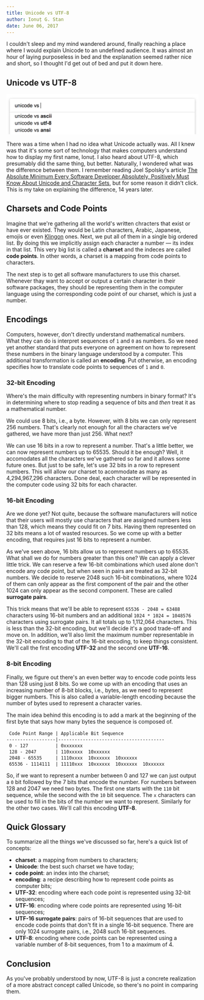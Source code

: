 ```yaml
---
title: Unicode vs UTF-8
author: Ionuț G. Stan
date: June 06, 2017
---
```


I couldn't sleep and my mind wandered around, finally reaching a place where I would explain Unicode to an undefined audience. It was almost an hour of laying purposeless in bed and the explanation seemed rather nice and short, so I thought I'd get out of bed and put it down here.

## Unicode vs UTF-8

<img src="/files/images/unicode-vs-utf-8.png" alt="Google Search auto-suggests unicode vs utf-8." width="670">

There was a time when I had no idea what Unicode actually was. All I knew was that it's some sort of technology that makes computers understand how to display my first name, Ionuț. I also heard about UTF-8, which presumably did the same thing, but better. Naturally, I wondered what was the difference between them. I remember reading Joel Spolsky's article [The Absolute Minimum Every Software Developer Absolutely, Positively Must Know About Unicode and Character Sets][0], but for some reason it didn't click. This is my take on explaining the difference, 14 years later.

## Charsets and Code Points

Imagine that we're gathering all the world's written chracters that exist or have ever existed. They would be Latin characters, Arabic, Japanese, emojis or even [Klingon][1] ones. Next, we put all of them in a single big ordered list. By doing this we implicitly assign each character a number — its index in that list. This very big list is called a <strong>charset</strong> and the indeces are called <strong>code points</strong>. In other words, a charset is a mapping from code points to characters.

The next step is to get all software manufacturers to use this charset. Whenever thay want to accept or output a certain character in their software packages, they should be representing them in the computer language using the corresponding code point of our charset, which is just a number.

## Encodings

Computers, however, don't directly understand mathematical numbers. What they can do is interpret sequences of `1` and `0` as numbers. So we need yet another standard that puts everyone on agreement on how to represent these numbers in the binary language understood by a computer. This additional transformation is called an <strong>encoding</strong>. Put otherwise, an encoding specifies how to translate code points to sequences of `1` and `0`.

### 32-bit Encoding

Where's the main difficulty with representing numbers in binary format? It's in determining where to stop reading a sequence of bits and _then_ treat it as a mathematical number.

We could use 8 bits, i.e., a byte. However, with 8 bits we can only represent 256 numbers. That's clearly not enough for all the characters we've gathered, we have more than just 256. What next?

We can use 16 bits in a row to represent a number. That's a little better, we can now represent numbers up to 65535. Should it be enough? Well, it accomodates all the characters we've gathered so far and it allows some future ones. But just to be safe, let's use 32 bits in a row to represent numbers. This will allow our charset to acommodate as many as 4,294,967,296 characters. Done deal, each character will be represented in the computer code using 32 bits for each character.

### 16-bit Encoding

Are we done yet? Not quite, because the software manufacturers will notice that their users will mostly use characters that are assigned numbers less than 128, which means they could fit on 7 bits. Having them represented on 32 bits means a lot of wasted resources. So we come up with a better encoding, that requires just 16 bits to represent a number.

As we've seen above, 16 bits allow us to represent numbers up to 65535. What shall we do for numbers greater than this one? We can apply a clever little trick. We can reserve a few 16-bit combinations which used alone don't encode any code point, but when seen in pairs are treated as 32-bit numbers. We decide to reserve 2048 such 16-bit combinations, where 1024 of them can only appear as the first component of the pair and the other 1024 can only appear as the second component. These are called <strong>surrogate pairs</strong>.

This trick means that we'll be able to represent `65536 - 2048 = 63488` characters using 16-bit numbers and an additional `1024 * 1024 = 1048576` characters using surrogate pairs. It all totals up to 1,112,064 characters. This is less than the 32-bit encoding, but we'll decide it's a good trade-off and move on. In addition, we'll also limit the maximum number representable in the 32-bit encoding to that of the 16-bit encoding, to keep things consistent. We'll call the first encoding <strong>UTF-32</strong> and the second one <strong>UTF-16</strong>.

### 8-bit Encoding

Finally, we figure out there's an even better way to encode code points less than 128 using just 8 bits. So we come up with an encoding that uses an increasing number of 8-bit blocks, i.e., bytes, as we need to represent bigger numbers. This is also called a variable-length encoding because the number of bytes used to represent a character varies.

The main idea behind this encoding is to add a mark at the beginning of the first byte that says how many bytes the sequence is composed of.

```
 Code Point Range | Applicable Bit Sequence
------------------|---------------------------------------
 0 - 127          | 0xxxxxxx
 128 - 2047       | 110xxxxx  10xxxxxx
 2048 - 65535     | 1110xxxx  10xxxxxx  10xxxxxx
 65536 - 1114111  | 11110xxx  10xxxxxx  10xxxxxx  10xxxxxx
```

So, if we want to represent a number between 0 and 127 we can just output a `0` bit followed by the 7 bits that encode the number. For numbers between 128 and 2047 we need two bytes. The first one starts with the `110` bit sequence, while the second with the `10` bit sequence. The `x` characters can be used to fill in the bits of the number we want to represent. Similarly for the other two cases. We'll call this encoding <strong>UTF-8</strong>.

## Quick Glossary

To summarize all the things we've discussed so far, here's a quick list of concepts:

  - <strong>charset</strong>: a mapping from numbers to characters;
  - <strong>Unicode</strong>: the best such charset we have today;
  - <strong>code point</strong>: an index into the charset;
  - <strong>encoding</strong>: a recipe describing how to represent code points as computer bits;
  - <strong>UTF-32</strong>: encoding where each code point is represented using 32-bit sequences;
  - <strong>UTF-16</strong>: encoding where code points are represented using 16-bit sequences;
  - <strong>UTF-16 surrogate pairs</strong>: pairs of 16-bit sequences that are used to encode code points that don't fit in a single 16-bit sequence. There are only 1024 surrogate pairs, i.e., 2048 such 16-bit sequences.
  - <strong>UTF-8</strong>: encoding where code points can be represented using a variable number of 8-bit sequences, from 1 to a maximum of 4.

## Conclusion

As you've probably understood by now, UTF-8 is just a concrete realization of a more abstract concept called Unicode, so there's no point in comparing them.

[0]: https://www.joelonsoftware.com/2003/10/08/the-absolute-minimum-every-software-developer-absolutely-positively-must-know-about-unicode-and-character-sets-no-excuses/
[1]: http://www.klingonwiki.net/En/Unicode

